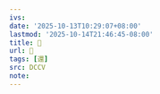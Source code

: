 ```yaml
---
ivs:
date: '2025-10-13T10:29:07+08:00'
lastmod: '2025-10-14T21:46:45-08:00'
title: 􂃍
url: 􂃍
tags: [還]
src: DCCV
note:
---
```

